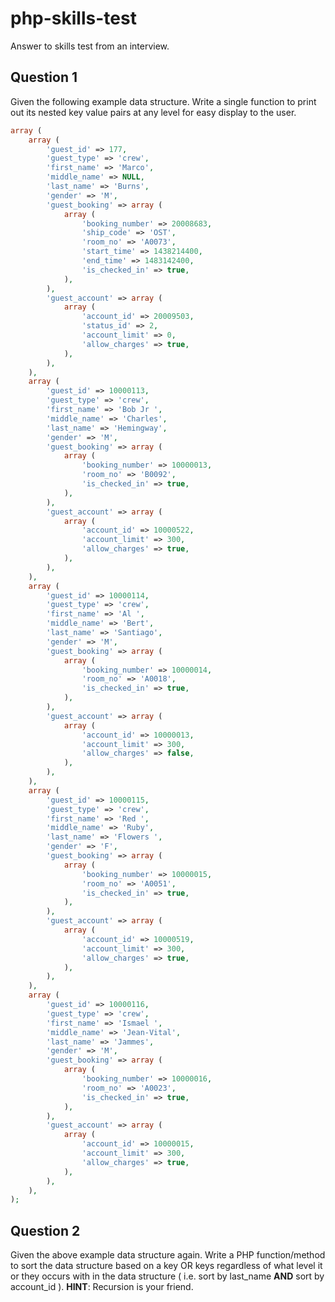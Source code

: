 # php-skills-test
Answer to skills test from an interview.

## Question 1

Given the following example data structure. Write a single function to print out its nested key value pairs at any level for easy display to the user.

```php
array (  
	array (
		'guest_id' => 177,
		'guest_type' => 'crew',
		'first_name' => 'Marco',
		'middle_name' => NULL,
		'last_name' => 'Burns',
		'gender' => 'M',
		'guest_booking' => array (  
			array (
				'booking_number' => 20008683,
				'ship_code' => 'OST',
				'room_no' => 'A0073',
				'start_time' => 1438214400,
				'end_time' => 1483142400,
				'is_checked_in' => true,
			),
		),
		'guest_account' => array (  
			array (
				'account_id' => 20009503,
				'status_id' => 2,
				'account_limit' => 0,
				'allow_charges' => true,
			),
		),
	),
	array (
		'guest_id' => 10000113,
		'guest_type' => 'crew',
		'first_name' => 'Bob Jr ',
		'middle_name' => 'Charles',
		'last_name' => 'Hemingway',
		'gender' => 'M',
		'guest_booking' => array (  
			array (
				'booking_number' => 10000013,
				'room_no' => 'B0092',
				'is_checked_in' => true,
			),
		),
		'guest_account' => array (  
			array (
				'account_id' => 10000522,
				'account_limit' => 300,
				'allow_charges' => true,
			),
		),
	),
	array (
		'guest_id' => 10000114,
		'guest_type' => 'crew',
		'first_name' => 'Al ',
		'middle_name' => 'Bert',
		'last_name' => 'Santiago',
		'gender' => 'M',
		'guest_booking' => array (  
			array (
				'booking_number' => 10000014,
				'room_no' => 'A0018',
				'is_checked_in' => true,
			),
		),
		'guest_account' => array (  
			array (
				'account_id' => 10000013,
				'account_limit' => 300,
				'allow_charges' => false,
			),
		),
	),
	array (
		'guest_id' => 10000115,
		'guest_type' => 'crew',
		'first_name' => 'Red ',
		'middle_name' => 'Ruby',
		'last_name' => 'Flowers ',
		'gender' => 'F',
		'guest_booking' => array (  
			array (
				'booking_number' => 10000015,
				'room_no' => 'A0051',
				'is_checked_in' => true,
			),
		),
		'guest_account' => array (  
			array (
				'account_id' => 10000519,
				'account_limit' => 300,
				'allow_charges' => true,
			),
		),
	),
	array (
		'guest_id' => 10000116,
		'guest_type' => 'crew',
		'first_name' => 'Ismael ',
		'middle_name' => 'Jean-Vital',
		'last_name' => 'Jammes',
		'gender' => 'M',
		'guest_booking' => array (  
			array (
				'booking_number' => 10000016,
				'room_no' => 'A0023',
				'is_checked_in' => true,
			),
		),
		'guest_account' => array (  
			array (
				'account_id' => 10000015,
				'account_limit' => 300,
				'allow_charges' => true,
			),
		),
	),
);
```

## Question 2

Given the above example data structure again. Write a PHP function/method to sort the data structure based on a key OR keys regardless of what level it or they occurs with in the data structure ( i.e. sort by last_name **AND** sort by account_id ). **HINT**: Recursion is your friend.